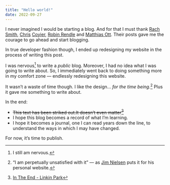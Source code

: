 ```yaml
---
title: "Hello world!"
date: 2022-09-27
---
```


I never imagined I would be starting a blog. And for that I must thank [Rach](https://rachsmith.com/why-write/) [Smith](https://rachsmith.com/fuck-it/), [Chris](https://chriscoyier.net/2022/05/11/🧠💭✏%EF%B8%8F/) [Coyier](https://chriscoyier.net/2022/06/27/there-is-no-bar/), [Robin Rendle](https://www.robinrendle.com/notes/take-care-of-your-blog-/) and [Matthias Ott](https://matthiasott.com/notes/just-put-stuff-out-there). Their posts gave me the courage to go ahead and start blogging.

In true developer fashion though, I ended up redesigning my website in the process of writing this post.

I was nervous[^1] to write a _public_ blog. Moreover, I had no idea what I was going to write about. So, I immediately went back to doing something more in my comfort zone — endlessly redesigning this website.

It wasn’t a waste of time though. I like the design… _for the time being._[^2] Plus it gave me something to write about.

In the end:

- <s><span class="vh">This text has been striked out.</span>It doesn’t even matter[^3]</s>
- I hope this blog becomes a record of what I’m learning.
- I hope it becomes a journal, one I can read years down the line, to understand the ways in which I may have changed.

For now, it’s time to publish.

[^1]: I still am nervous.
[^2]: <q>I am perpetually unsatisfied with it</q> — as [Jim Nielsen](https://twitter.com/jimniels/status/1573873793138835458/photo/1) puts it for his personal website.
[^3]: [In The End - Linkin Park](https://www.youtube.com/watch?v=eVTXPUF4Oz4)
